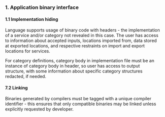 ### 1. Application binary interface
#### 1.1 Implementation hiding
Language supports usage of binary code with headers - the implementation of a service and/or category not revealed in this case. The user has access to information about accepted inputs, locations imported from, data stored at exported locations, and respective restraints on import and export locations for services.

For category definitions, category body in implementation file must be an instance of category body in header, so user has access to output structure, with some information about specific category structures redacted, if needed.

#### 7.2 Linking
Binaries generated by compilers must be tagged with a unique compiler identifier - this ensures that only compatible binaries may be linked unless explicitly requested by developer.